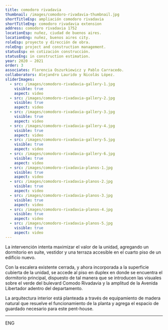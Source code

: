 ```yaml
---
title: comodoro rivadavia
thumbnail: /images/comodoro-rivadavia-thumbnail.jpg
shortTitleEsp: ampliación comodoro rivadavia
shortTitleEng: comodoro rivadavia extension
address: comodoro rivadavia 1752
locationEsp: nuñez, ciudad de buenos aires.
locationEng: nuñez, buenos aires city.
roleEsp: proyecto y dirección de obra.
roleEng: project and construction management.
statusEsp: en cotización construcción.
statusEng: in construction estimation.
year: 2020 – 2021
order: 3
associates: Florencia Oszurkiewicz y Pablo Carracedo.
collaborators: Alejandro Laurido y Nicolás López.
sliderImages:
  - src: /images/comodoro-rivadavia-gallery-1.jpg
    visible: true
    aspect: video
  - src: /images/comodoro-rivadavia-gallery-2.jpg
    visible: true
    aspect: video
  - src: /images/comodoro-rivadavia-gallery-3.jpg
    visible: true
    aspect: video
  - src: /images/comodoro-rivadavia-gallery-4.jpg
    visible: true
    aspect: video
  - src: /images/comodoro-rivadavia-gallery-5.jpg
    visible: true
    aspect: video
  - src: /images/comodoro-rivadavia-gallery-6.jpg
    visible: true
    aspect: video
  - src: /images/comodoro-rivadavia-planos-1.jpg
    visible: true
    aspect: video
  - src: /images/comodoro-rivadavia-planos-2.jpg
    visible: true
    aspect: video
  - src: /images/comodoro-rivadavia-planos-3.jpg
    visible: true
    aspect: video
  - src: /images/comodoro-rivadavia-planos-4.jpg
    visible: true
    aspect: video
  - src: /images/comodoro-rivadavia-planos-5.jpg
    visible: true
    aspect: video
---
```


La intervención intenta maximizar el valor de la unidad, agregando un dormitorio en suite, vestidor y una terraza accesible en el cuarto piso de un edificio nuevo.

Con la escalera existente cerrada, y ahora incorporada a la superficie cubierta de la unidad, se accede al piso en duplex en donde se encuentra el dormitorio principal, dispuesto de tal manera que se introducen las visuales sobre el verde del bulevard Comodo Rivadavia y la amplitud de la Avenida Libertador adentro del departamento. 

La arquitectura interior está planteada a través de equipamiento de madera natural que resuelve el funcionamiento de la planta y agrega el espacio de guardado necesario para este pent-house.

----

ENG